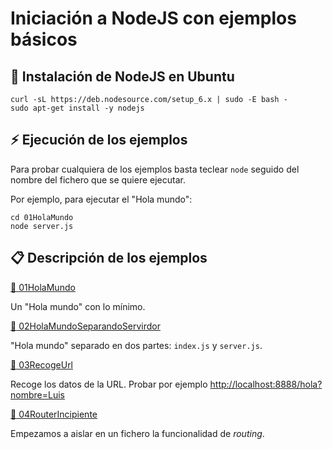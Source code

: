# Iniciación a NodeJS con ejemplos básicos

## :wrench: Instalación de NodeJS en Ubuntu

```console
curl -sL https://deb.nodesource.com/setup_6.x | sudo -E bash -
sudo apt-get install -y nodejs
```

## :zap: Ejecución de los ejemplos

Para probar cualquiera de los ejemplos basta teclear `node` seguido del nombre del fichero que se quiere ejecutar.

Por ejemplo, para ejecutar el "Hola mundo":

```console
cd 01HolaMundo
node server.js
```

## :clipboard: Descripción de los ejemplos

<a href="01HolaMundo">:file_folder: 01HolaMundo</a>

Un "Hola mundo" con lo mínimo.


<a href="02HolaMundoSeparandoServirdor">:file_folder: 02HolaMundoSeparandoServirdor</a>

"Hola mundo" separado en dos partes: `index.js` y `server.js`.


<a href="03RecogeUrl">:file_folder: 03RecogeUrl</a>

Recoge los datos de la URL. Probar por ejemplo <a href="http://localhost:8888/hola?nombre=Luis">http://localhost:8888/hola?nombre=Luis</a>


<a href="04RouterIncipiente">:file_folder: 04RouterIncipiente</a>

Empezamos a aislar en un fichero la funcionalidad de *routing*.


